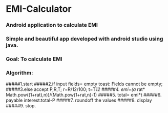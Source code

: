 # EMI-Calculator
### Android application to calculate EMI
### Simple and beautiful app developed with android studio using java.
### Goal: To calculate EMI
### Algorithm:
#####1.start
#####2.if input fields= empty
   toast: Fields cannot be empty;
#####3.else accept P,R,T; 
       r=R/12/100;
       t=T*12
#####4. emi=(a* rat* Math.pow((1+rat),n))/(Math.pow(1+rat,n)-1)
#####5. total= emi*t
#####6. payable interest:total-P
#####7. roundoff the values
#####8. display
#####9. stop.
    
